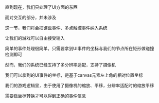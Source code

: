 直到现在，我们只处理了UI方面的东西

而对交互的部分，并未涉及

这一节，我们将会把键盘事件、多点触控事件纳入系统

让我们的游戏可以自由接受输入

简单的事件处理很简单，只需要拿到UI事件的坐标与我们的节点所在矩形做碰撞检测即可

然而，我们的系统已经支持了多分辨率适配，支持了摄像机

我们可以拿到的UI事件的坐标，是基于canvas元素左上角的相对位置坐标

我们的游戏逻辑里，由于使用了摄像机的缩放、平移，分辨率适配时的缩放平移

需要做坐标转换才可以得到正确的事件信息
